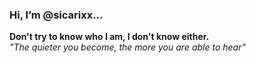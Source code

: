 ### Hi, I’m @sicarixx... 
**Don't try to know who I am, I don't know either.**<br>
_"The quieter you become, the more you are able to hear"_

<!---
sicarixx/sicarixx is a ✨ special ✨ repository because its `README.md` (this file) appears on your GitHub profile.
You can click the Preview link to take a look at your changes.
--->
